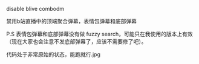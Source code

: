 disable blive combodm

禁用b站直播中的顶端聚合弹幕，表情包弹幕和底部弹幕

P.S 表情包弹幕和底部弹幕没有做 fuzzy search，可能只在我使用的版本上有效
（现在大家也会注意不发底部弹幕了，应该不需要修了吧）。

代码处于非常原始的状态，能跑就行.jpg
